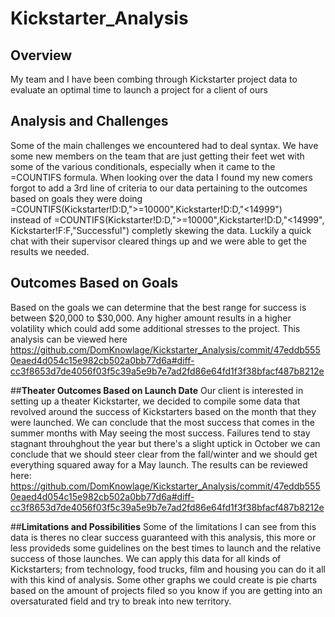 # **Kickstarter_Analysis**
## **Overview**
My team and I have been combing through Kickstarter project data to evaluate an optimal time to launch a project for a client of ours
## **Analysis and Challenges**
Some of the main challenges we encountered had to deal syntax. We have some new members on the team that are just getting their feet wet with some of the various conditionals, especially when it came to the =COUNTIFS formula. When looking over the data I found my new comers forgot to add a 3rd line of criteria to our data pertaining to the outcomes based on goals they were doing =COUNTIFS(Kickstarter!D:D,">=10000",Kickstarter!D:D,"<14999")               
instead of =COUNTIFS(Kickstarter!D:D,">=10000",Kickstarter!D:D,"<14999", Kickstarter!F:F,"Successful") completly skewing the data. Luckily a quick chat with their supervisor cleared things up and we were able to get the results we needed.
## **Outcomes Based on Goals**
Based on the goals we can determine that the best range for success is between $20,000 to $30,000. Any higher amount results in a higher volatility which could add some additional stresses to the project. This analysis can be viewed here https://github.com/DomKnowlage/Kickstarter_Analysis/commit/47eddb5550eaed4d054c15e982cb502a0bb77d6a#diff-cc3f8653d7de4056f03f5c39a5e9b7e7ad2fd86e64fd1f3f38bfacf487b8212e 

##**Theater Outcomes Based on Launch Date**
Our client is interested in setting up a theater Kickstarter, we decided to compile some data that revolved around the success of Kickstarters based on the month that they were launched. We can conclude that the most success that comes in the summer months with May seeing the most success. Failures tend to stay stagnant throuhghout the year but there's a slight uptick in October we can conclude that we should steer clear from the fall/winter and we should get everything squared away for a May launch. The results can be reviewed here: https://github.com/DomKnowlage/Kickstarter_Analysis/commit/47eddb5550eaed4d054c15e982cb502a0bb77d6a#diff-cc3f8653d7de4056f03f5c39a5e9b7e7ad2fd86e64fd1f3f38bfacf487b8212e


##**Limitations and Possibilities**
Some of the limitations I can see from this data is theres no clear success guaranteed with this analysis, this more or less provideds some guidelines on the best times to launch and the relative success of those launches. We can apply this data for all kinds of Kickstarters; from technology, food trucks, film and housing you can do it all with this kind of analysis. Some other graphs we could create is pie charts based on the amount of projects filed so you know if you are getting into an oversaturated field and try to break into new territory.
